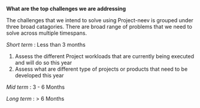 **What are the top challenges we are addressing**

The challenges that we intend to solve using Project-neev is grouped under three broad catagories. There are broad range
of problems that we need to solve across multiple timespans. 

*Short term* : Less than 3 months
  1. Assess the different Project workloads that are currently being executed and will do so this year
  2. Assess what are different type of projects or products that need to be developed this year
  
  


*Mid term* : 3 - 6 Months 

*Long term* : > 6 Months
